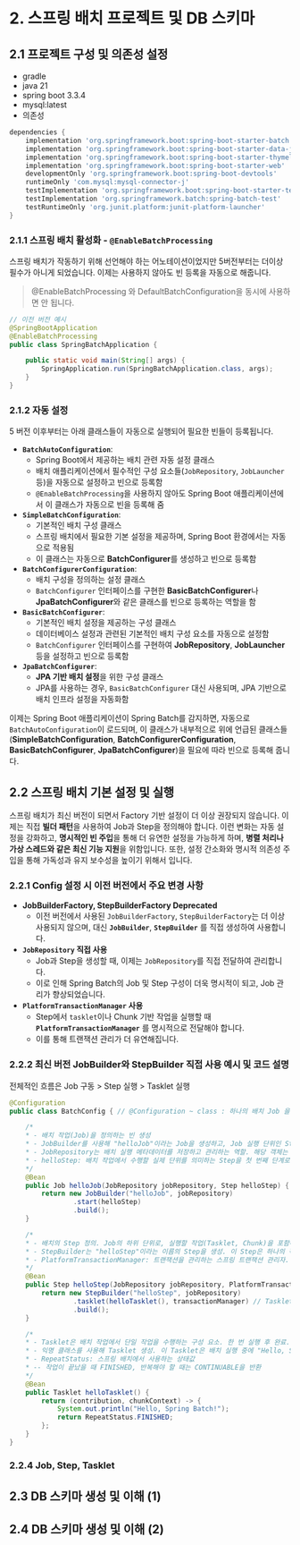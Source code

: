 # 2. 스프링 배치 프로젝트 및 DB 스키마

## 2.1 프로젝트 구성 및 의존성 설정
- gradle
- java 21
- spring boot 3.3.4
- mysql:latest
- 의존성
```groovy
dependencies {  
    implementation 'org.springframework.boot:spring-boot-starter-batch'  
    implementation 'org.springframework.boot:spring-boot-starter-data-jpa'  
    implementation 'org.springframework.boot:spring-boot-starter-thymeleaf'  
    implementation 'org.springframework.boot:spring-boot-starter-web'  
    developmentOnly 'org.springframework.boot:spring-boot-devtools'  
    runtimeOnly 'com.mysql:mysql-connector-j'  
    testImplementation 'org.springframework.boot:spring-boot-starter-test'  
    testImplementation 'org.springframework.batch:spring-batch-test'  
    testRuntimeOnly 'org.junit.platform:junit-platform-launcher'  
}
```

### 2.1.1 스프링 배치 활성화 - `@EnableBatchProcessing`
스프링 배치가 작동하기 위해 선언해야 하는 어노테이션이었지만 5버전부터는 더이상 필수가 아니게 되었습니다. 이제는 사용하지 않아도 빈 등록을 자동으로 해줍니다.

> @EnableBatchProcessing 와 DefaultBatchConfiguration을 동시에 사용하면 안 됩니다.

```java
// 이전 버전 예시
@SpringBootApplication
@EnableBatchProcessing
public class SpringBatchApplication {

    public static void main(String[] args) {
        SpringApplication.run(SpringBatchApplication.class, args);
    }
}
```

### 2.1.2 자동 설정
5 버전 이후부터는 아래 클래스들이 자동으로 실행되어 필요한 빈들이 등록됩니다.

- **`BatchAutoConfiguration`**:
    - Spring Boot에서 제공하는 배치 관련 자동 설정 클래스
    - 배치 애플리케이션에서 필수적인 구성 요소들(`JobRepository`, `JobLauncher` 등)을 자동으로 설정하고 빈으로 등록함
    - `@EnableBatchProcessing`을 사용하지 않아도 Spring Boot 애플리케이션에서 이 클래스가 자동으로 빈을 등록해 줌
- **`SimpleBatchConfiguration`**:
    - 기본적인 배치 구성 클래스
    - 스프링 배치에서 필요한 기본 설정을 제공하며, Spring Boot 환경에서는 자동으로 적용됨
    - 이 클래스는 자동으로 **BatchConfigurer**를 생성하고 빈으로 등록함
- **`BatchConfigurerConfiguration`**:
    - 배치 구성을 정의하는 설정 클래스
    - `BatchConfigurer` 인터페이스를 구현한 **BasicBatchConfigurer**나 **JpaBatchConfigurer**와 같은 클래스를 빈으로 등록하는 역할을 함
- **`BasicBatchConfigurer`**:
    - 기본적인 배치 설정을 제공하는 구성 클래스
    - 데이터베이스 설정과 관련된 기본적인 배치 구성 요소를 자동으로 설정함
    - `BatchConfigurer` 인터페이스를 구현하여 **JobRepository**, **JobLauncher** 등을 설정하고 빈으로 등록함
- **`JpaBatchConfigurer`**:
    - **JPA 기반 배치 설정**을 위한 구성 클래스
    - JPA를 사용하는 경우, `BasicBatchConfigurer` 대신 사용되며, JPA 기반으로 배치 인프라 설정을 자동화함

이제는 Spring Boot 애플리케이션이 Spring Batch를 감지하면, 자동으로 `BatchAutoConfiguration`이 로드되며, 이 클래스가 내부적으로 위에 언급된 클래스들(**SimpleBatchConfiguration**, **BatchConfigurerConfiguration**, **BasicBatchConfigurer**, **JpaBatchConfigurer**)을 필요에 따라 빈으로 등록해 줍니다.

## 2.2 스프링 배치 기본 설정 및 실행
스프링 배치가 최신 버전이 되면서 Factory 기반 설정이 더 이상 권장되지 않습니다. 이제는 직접 **빌더 패턴**을 사용하여 Job과 Step을 정의해야 합니다. 이런 변화는 자동 설정을 강화하고, **명시적인 빈 주입**을 통해 더 유연한 설정을 가능하게 하며, **병렬 처리나 가상 스레드와 같은 최신 기능 지원**을 위함입니다. 또한, 설정 간소화와 명시적 의존성 주입을 통해 가독성과 유지 보수성을 높이기 위해서 입니다.

### 2.2.1 Config 설정 시 이전 버전에서 주요 변경 사항
- **JobBuilderFactory, StepBuilderFactory Deprecated**
	- 이전 버전에서 사용된 `JobBuilderFactory`, `StepBuilderFactory`는 더 이상 사용되지 않으며, 대신 **`JobBuilder`**, **`StepBuilder`** 를 직접 생성하여 사용합니다.
- **`JobRepository` 직접 사용**
	- Job과 Step을 생성할 때, 이제는 `JobRepository`를 직접 전달하여 관리합니다.
	- 이로 인해 Spring Batch의 Job 및 Step 구성이 더욱 명시적이 되고, Job 관리가 향상되었습니다.
- **`PlatformTransactionManager` 사용**
	- Step에서 `tasklet`이나 Chunk 기반 작업을 실행할 때 **`PlatformTransactionManager`** 를 명시적으로 전달해야 합니다.
	- 이를 통해 트랜잭션 관리가 더 유연해집니다.

### 2.2.2 최신 버전 JobBuilder와 StepBuilder 직접 사용 예시 및 코드 설명
전체적인 흐름은 Job 구동 > Step 실행 > Tasklet 실행
```java
@Configuration
public class BatchConfig { // @Configuration ~ class : 하나의 배치 Job 을 정의하고 빈 설정 

	/*
	* - 배치 작업(Job)을 정의하는 빈 생성
	* - JobBuilder를 사용해 "helloJob"이라는 Job을 생성하고, Job 실행 단위인 Step 연결
	* - JobRepository는 배치 실행 메타데이터를 저장하고 관리하는 역할. 해당 객체는 Job의 상태와 진행 상황을 관리하는 데 사용
	* - helloStep: 배치 작업에서 수행할 실제 단위를 의미하는 Step을 첫 번째 단계로 설정하고 Job을 빌드
	*/
    @Bean
    public Job helloJob(JobRepository jobRepository, Step helloStep) {
        return new JobBuilder("helloJob", jobRepository)
                .start(helloStep)
                .build();
    }

	/*
	* - 배치의 Step 정의. Job의 하위 단위로, 실행할 작업(Tasklet, Chunk)을 포함하는 구성 요소
	* - StepBuilder는 "helloStep"이라는 이름의 Step을 생성. 이 Step은 하나의 작업(Tasklet)을 실행
	* - PlatformTransactionManager: 트랜잭션을 관리하는 스프링 트랜잭션 관리자. 트랜잭션 경계 관리 및 커밋, 롤백 작업 수행
	*/
    @Bean
    public Step helloStep(JobRepository jobRepository, PlatformTransactionManager transactionManager) {
        return new StepBuilder("helloStep", jobRepository)
                .tasklet(helloTasklet(), transactionManager) // Tasklet을 등록하고 트랜잭션 관리자를 지정해서 트랜잭션 단위로 Tasklet을 실행할 수 있도록 설정
                .build();
    }

	/*
	* - Tasklet은 배치 작업에서 단일 작업을 수행하는 구성 요소. 한 번 실행 후 완료.
	* - 익명 클래스를 사용해 Tasklet 생성. 이 Tasklet은 배치 실행 중에 "Hello, Spring Batch!"를 출력하고, RepeatStatus.FINISHED를 반환하여 작업이 완료되었음을 나타냄
	* - RepeatStatus: 스프링 배치에서 사용하는 상태값
	* -- 작업이 끝났을 때 FINISHED, 반복해야 할 때는 CONTINUABLE을 반환
	*/
    @Bean
    public Tasklet helloTasklet() {
        return (contribution, chunkContext) -> {
            System.out.println("Hello, Spring Batch!");
            return RepeatStatus.FINISHED;
        };
    }
}
```

### 2.2.4 Job, Step, Tasklet


## 2.3 DB 스키마 생성 및 이해 (1)


## 2.4 DB 스키마 생성 및 이해 (2)

